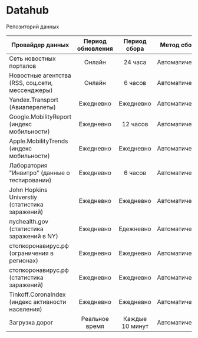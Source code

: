 # Datahub
Репозиторий данных


Провайдер данных | Период обновления| Период сбора | Метод сбора | Достоверность | Комментарий
--------------- | :--------------: | :----------: | :---------: | :-----------: | :---------:
Сеть новостных порталов | Онлайн | 24 часа | Автоматически
Новостные агентства (RSS, соц.сети, мессенджеры) | Онлайн | 6 часов | Автоматически
Yandex.Transport (Авиаперелеты) | Ежедневно  | Ежедневно | Автоматически | Высокая
Google.MobilityReport (индекс мобильности) | Ежедневно  | 12 часов | Автоматически | Высокая
Apple.MobilityTrends (индекс мобильности) | Ежедневно | Ежедневно | Автоматически | Высокая
Лаборатория "Инвитро" (данные о тестировании) | Ежедневно  | 6 часов | Автоматически | Высокая
John Hopkins Universtiy (статистика заражений) | Ежедневно | Ежедневно | Автоматически | Высокая
nychealth.gov (статистика заражений в NY) | Ежедневно | Едежневно | Автоматически | Высокая
стопкоронавирус.рф (ограничения в регионах) | Ежедневно | Ежедневно | Автоматически | Высокая
стопкоронавирус.рф (статистика заражений) | Ежедневно | Ежедневно | Автоматически | Высокая
Tinkoff.CoronaIndex (индекс активности населения) | Ежедневно | Ежедневно | Автоматически | Высокая
Загрузка дорог | Реальное время | Каждые 10 минут | Автоматически | Высокая